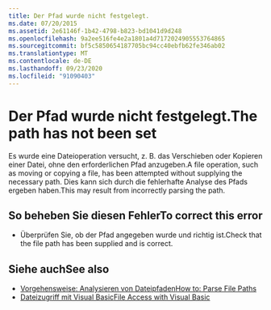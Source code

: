 ```yaml
---
title: Der Pfad wurde nicht festgelegt.
ms.date: 07/20/2015
ms.assetid: 2e61146f-1b42-4798-b823-bd1041d9d248
ms.openlocfilehash: 9a2ee516fe4e2a1801a4d7172024905553764865
ms.sourcegitcommit: bf5c5850654187705bc94cc40ebfb62fe346ab02
ms.translationtype: MT
ms.contentlocale: de-DE
ms.lasthandoff: 09/23/2020
ms.locfileid: "91090403"
---
```

# <a name="the-path-has-not-been-set"></a><span data-ttu-id="6f26e-102">Der Pfad wurde nicht festgelegt.</span><span class="sxs-lookup"><span data-stu-id="6f26e-102">The path has not been set</span></span>

<span data-ttu-id="6f26e-103">Es wurde eine Dateioperation versucht, z. B. das Verschieben oder Kopieren einer Datei, ohne den erforderlichen Pfad anzugeben.</span><span class="sxs-lookup"><span data-stu-id="6f26e-103">A file operation, such as moving or copying a file, has been attempted without supplying the necessary path.</span></span> <span data-ttu-id="6f26e-104">Dies kann sich durch die fehlerhafte Analyse des Pfads ergeben haben.</span><span class="sxs-lookup"><span data-stu-id="6f26e-104">This may result from incorrectly parsing the path.</span></span>  
  
## <a name="to-correct-this-error"></a><span data-ttu-id="6f26e-105">So beheben Sie diesen Fehler</span><span class="sxs-lookup"><span data-stu-id="6f26e-105">To correct this error</span></span>  
  
- <span data-ttu-id="6f26e-106">Überprüfen Sie, ob der Pfad angegeben wurde und richtig ist.</span><span class="sxs-lookup"><span data-stu-id="6f26e-106">Check that the file path has been supplied and is correct.</span></span>  
  
## <a name="see-also"></a><span data-ttu-id="6f26e-107">Siehe auch</span><span class="sxs-lookup"><span data-stu-id="6f26e-107">See also</span></span>

- [<span data-ttu-id="6f26e-108">Vorgehensweise: Analysieren von Dateipfaden</span><span class="sxs-lookup"><span data-stu-id="6f26e-108">How to: Parse File Paths</span></span>](../developing-apps/programming/drives-directories-files/how-to-parse-file-paths.md)
- [<span data-ttu-id="6f26e-109">Dateizugriff mit Visual Basic</span><span class="sxs-lookup"><span data-stu-id="6f26e-109">File Access with Visual Basic</span></span>](../developing-apps/programming/drives-directories-files/file-access.md)
